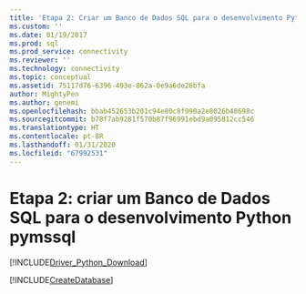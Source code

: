 ```yaml
---
title: 'Etapa 2: Criar um Banco de Dados SQL para o desenvolvimento Python pymssql | Microsoft Docs'
ms.custom: ''
ms.date: 01/19/2017
ms.prod: sql
ms.prod_service: connectivity
ms.reviewer: ''
ms.technology: connectivity
ms.topic: conceptual
ms.assetid: 75117d76-6396-493e-862a-0e9a6de26bfa
author: MightyPen
ms.author: genemi
ms.openlocfilehash: bbab452653b201c94e80c8f990a2e8026b48698c
ms.sourcegitcommit: b78f7ab9281f570b87f96991ebd9a095812cc546
ms.translationtype: HT
ms.contentlocale: pt-BR
ms.lasthandoff: 01/31/2020
ms.locfileid: "67992531"
---
```

# <a name="step-2-create-a-sql-database-for-pymssql-python-development"></a>Etapa 2: criar um Banco de Dados SQL para o desenvolvimento Python pymssql
[!INCLUDE[Driver_Python_Download](../../../includes/driver_python_download.md)]

[!INCLUDE[CreateDatabase](../../../includes/createdatabase.md)]
